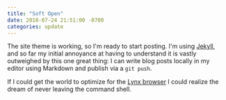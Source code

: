```yaml
---
title: "Soft Open"
date: 2018-07-24 21:51:00 -0700
categories: update
---
```


The site theme is working, so I'm ready to start posting. I'm using [Jekyll](https://jekyllrb.com), and so far my initial annoyance at having to understand it is vastly outweighed by this one great thing: I can write blog posts locally in my editor using Markdown and publish via a `git push`.

If I could get the world to optimize for the [Lynx browser](https://lynx.browser.org/) I could realize the dream of never leaving the command shell.
